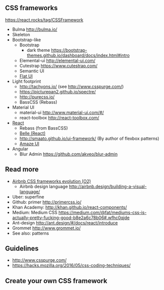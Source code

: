 ## CSS frameworks
https://react.rocks/tag/CSSFramework

- Bulma http://bulma.io/
- Skeleton
- Bootstrap-like
  - Bootstrap
    - dark theme https://bootstrap-themes.github.io/dashboard/docs/index.html#intro
  - Elemental-ui http://elemental-ui.com/
  - Cutestrap https://www.cutestrap.com/
  - Semantic UI
  - [Flat UI](http://designmodo.github.io/Flat-UI/docs/components.html)
- Light footprint
  - http://tachyons.io/ (see http://www.csspurge.com/)
  - https://picturepan2.github.io/spectre/
  - http://purecss.io/
  - BassCSS (Rebass)
- Material UI
  - material-ui http://www.material-ui.com/#/
  - react-toolbox http://react-toolbox.com/  
- [React](https://github.com/facebook/react/wiki/Complementary-Tools#ui-components)
  - Rebass (from BassCSS)
  - [Belle (React)](https://github.com/nikgraf/belle)
  - http://smaato.github.io/ui-framework/ (By author of flexbox patterns)
  - [Amaze UI](http://amazeui.org/)
- Angular
  - Blur Admin https://github.com/akveo/blur-admin

## Read more
- [Airbnb CSS frameworks evolution (O2)](http://nerds.airbnb.com/css-frameworks-evolution-airbnbs-frontend/)
  - Airbnb design language http://airbnb.design/building-a-visual-language/
- Uber: superfine
- Github: primer http://primercss.io/
- Khan Academy: http://khan.github.io/react-components/
- Medium: Medium CSS https://medium.com/@fat/mediums-css-is-actually-pretty-fucking-good-b8e2a6c78b06#.wfhc0qjde
- Ant-design http://ant.design/#/docs/react/introduce
- Grommet http://www.grommet.io/
- See also: patterns

## Guidelines
- http://www.csspurge.com/
- https://hacks.mozilla.org/2016/05/css-coding-techniques/

## Create your own CSS framework
